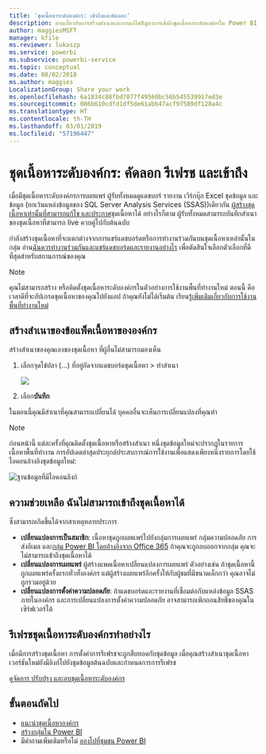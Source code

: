 ```yaml
---
title: 'ชุดเนื้อหาระดับองค์กร: เข้าถึงและคัดลอก'
description: อ่านเกี่ยวกับการสร้างสำเนาและการแก้ไขปัญหาการเข้าถึงชุดเนื้อหาระดับองค์กรใน Power BI
author: maggiesMSFT
manager: kfile
ms.reviewer: lukaszp
ms.service: powerbi
ms.subservice: powerbi-service
ms.topic: conceptual
ms.date: 08/02/2018
ms.author: maggies
LocalizationGroup: Share your work
ms.openlocfilehash: 6a1834c88fbd7077f49560bc56b545539917ed3e
ms.sourcegitcommit: 086b610cdfd1df5de61abb47acf97589df128a4c
ms.translationtype: HT
ms.contentlocale: th-TH
ms.lasthandoff: 03/01/2019
ms.locfileid: "57196447"
---
```

# <a name="organizational-content-packs-copy-refresh-and-get-access"></a>ชุดเนื้อหาระดับองค์กร: คัดลอก รีเฟรช และเข้าถึง

เมื่อมีชุดเนื้อหาระดับองค์กรการเผยแพร่ ผู้รับทั้งหมดดูแดชบอร์ รายงาน เวิร์กบุ๊ก Excel ชุดข้อมูล และข้อมูล (ยกเว้นแหล่งข้อมูลของ SQL Server Analysis Services (SSAS))เดียวกัน  [ผู้สร้างชุดเนื้อหาเท่านั้นที่สามารถแก้ไข และประกาศ](service-organizational-content-pack-manage-update-delete.md)ชุดเนื้อหาได้  อย่างไรก็ตาม ผู้รับทั้งหมดสามารถบันทึกสำเนาของชุดเนื้อหาที่สามารถ live ควบคู่ไปกับต้นฉบับ

กำลังสร้างชุดเนื้อหาที่จะแตกต่างจากการแชร์แดชบอร์ดหรือการทำงานร่วมกันบนชุดเนื้อหาเหล่านั้นในกลุ่ม อ่าน[ฉันควรทำงานร่วมกันและแชร์แดชบอร์ดและรายงานอย่างไร](service-how-to-collaborate-distribute-dashboards-reports.md) เพื่อตัดสินใจเลือกตัวเลือกที่ดีที่สุดสำหรับสถานการณ์ของคุณ

> [!NOTE]
> คุณไม่สามารถสร้าง หรือติดตั้งชุดเนื้อหาระดับองค์กรในตัวอย่างการใช้งานพื้นที่ทำงานใหม่ ตอนนี้ คือเวลาดีที่จะอัปเกรดชุดเนื้อหาของคุณไปยังแอป ถ้าคุณยังไม่ได้เริ่มต้น เรียนรู้[เพิ่มเติมเกี่ยวกับการใช้งานพื้นที่ทำงานใหม่](service-create-the-new-workspaces.md)
> 

## <a name="create-a-copy-of-an-organizational-content-pack"></a>สร้างสำเนาของข้อแพ็คเนื้อหาขององค์กร
สร้างสำเนาของคุณเองของชุดเนื้อหา ที่ผู้อื่นไม่สามารถมองเห็น

1. เลือกจุดไข่ปลา (...) ที่อยู่ถัดจากแดชบอร์ดชุดเนื้อหา > ทำสำเนา
   
    ![](media/service-organizational-content-pack-copy-refresh-access/power-bi-create-copy-organizational-content-pack.png)
2. เลือก**บันทึก**  

ในตอนนี้คุณมีสำเนาที่คุณสามารถเปลี่ยนได้ บุคคลอื่นจะเห็นการเปลี่ยนแปลงที่คุณทำ

> [!NOTE]
> ก่อนหน้านี้ แต่ละครั้งที่คุณติดตั้งชุดเนื้อหาหรือสร้างสำเนา หนึ่งชุดข้อมูลใหม่จะปรากฏในรายการเนื้อหาพื้นที่ทำงาน การอัปเดตล่าสุดประยุกต์ประสบการณ์การใช้งานเพื่อแสดงเพียงหนึ่งรายการโดยใช้ไอคอนอ้างอิงชุดข้อมูลใหม่:
>
> ![ฐานข้อมูลที่มีไอคอนลิงก์](media/service-organizational-content-pack-copy-refresh-access/power-bi-dataset-reference-icon.png)
> 

## <a name="help--i-can-no-longer-access-the-content-pack"></a>ความช่วยเหลือ  ฉันไม่สามารถเข้าถึงชุดเนื้อหาได้
ซึ่งสามารถเกิดขึ้นได้จากสาเหตุหลายประการ

* **เปลี่ยนแปลงการเป็นสมาชิก**:  เนื้อหาชุดถูกเผยแพร่ไปยังกลุ่มการเผยแพร่ กลุ่มความปลอดภัย การส่งอีเมล และ[กลุ่ม Power BI โดยอ้างอิงจาก Office 365](https://support.office.com/article/Create-a-group-in-Office-365-7124dc4c-1de9-40d4-b096-e8add19209e9)  ถ้าคุณจะถูกลบออกจากกลุ่ม คุณจะไม่สามารถเข้าถึงชุดเนื้อหาได้
* **เปลี่ยนแปลงการเผยแพร่** ผู้สร้างแพคเนื้อหาเปลี่ยนแปลงการเผยแพร่ ตัวอย่างเช่น ถ้าชุดเนื้อหานี้ถูกเผยแพร่ครั้งแรกทั่วทั้งองค์กร แต่ผู้สร้างเผยแพร่อีกครั้งให้กับผู้ชมที่มีขนาดเล็กกว่า คุณอาจไม่ถูกรวมอยู่ด้วย
* **เปลี่ยนแปลงการตั้งค่าความปลอดภัย**: ถ้าแดชบอร์ดและรายงานที่เชื่อมต่อกับแหล่งข้อมูล SSAS ภายในองค์กร และการเปลี่ยนแปลงการตั้งค่าความปลอดภัย อาจสามารถเพิกถอนสิทธิ์ของคุณในเซิร์ฟเวอร์ได้

## <a name="how-are-organizational-content-packs-refreshed"></a>รีเฟรชชุดเนื้อหาระดับองค์กรทำอย่างไร
เมื่อมีการสร้างชุดเนื้อหา การตั้งค่าการรีเฟรชจะถูกสืบทอดกับชุดข้อมูล  เมื่อคุณสร้างสำเนาชุดเนื้อหา เวอร์ชันใหม่ยังมีลิงก์ไปยังชุดข้อมูลต้นฉบับและกำหนดการการรีเฟรช 

ดู[จัดการ ปรับปรุง และลบชุดเนื้อหาระดับองค์กร](service-organizational-content-pack-manage-update-delete.md)

## <a name="next-steps"></a>ขั้นตอนถัดไป
* [แนะนำชุดเนื้อหาองค์กร](service-organizational-content-pack-introduction.md)
* [สร้างกลุ่มใน Power BI](service-create-distribute-apps.md)
* มีคำถามเพิ่มเติมหรือไม่ [ลองไปที่ชุมชน Power BI](http://community.powerbi.com/)

